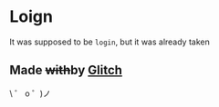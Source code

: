 # Loign

It was supposed to be `login`, but it was already taken

## Made ~~with~~by [Glitch](https://glitch.com/)

\ ゜ o ゜)ノ
